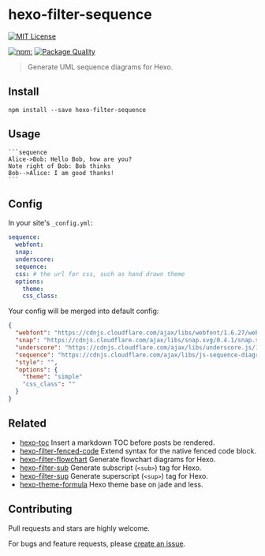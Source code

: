 # hexo-filter-sequence

[![MIT License](https://img.shields.io/badge/license-MIT_License-green.svg?style=flat-square)](https://github.com/bubkoo/hexo-filter-sequence/blob/master/LICENSE)

[![npm:](https://img.shields.io/npm/v/hexo-filter-sequence.svg?style=flat-square)](https://www.npmjs.com/packages/hexo-filter-sequence)
[![Package Quality](http://npm.packagequality.com/shield/hexo-filter-sequence.svg)](http://packagequality.com/#?package=hexo-filter-sequence)

> Generate UML sequence diagrams for Hexo.

## Install

```
npm install --save hexo-filter-sequence
```

## Usage

    ```sequence
    Alice->Bob: Hello Bob, how are you?
    Note right of Bob: Bob thinks
    Bob-->Alice: I am good thanks!
    ```

## Config
   
In your site's `_config.yml`:

```yaml
sequence:
  webfont:
  snap:        
  underscore:
  sequence:
  css: # the url for css, such as hand drawn theme 
  options: 
    theme: 
    css_class: 
```
   
Your config will be merged into default config:

```json
{
  "webfont": "https://cdnjs.cloudflare.com/ajax/libs/webfont/1.6.27/webfontloader.js",
  "snap": "https://cdnjs.cloudflare.com/ajax/libs/snap.svg/0.4.1/snap.svg-min.js",
  "underscore": "https://cdnjs.cloudflare.com/ajax/libs/underscore.js/1.8.3/underscore-min.js",
  "sequence": "https://cdnjs.cloudflare.com/ajax/libs/js-sequence-diagrams/1.0.6/sequence-diagram-min.js",
  "style": "",
  "options": {
    "theme": "simple"
    "css_class": ""
  }
}
```   

## Related

- [hexo-toc](https://github.com/bubkoo/hexo-toc) Insert a markdown TOC before posts be rendered.
- [hexo-filter-fenced-code](https://github.com/bubkoo/hexo-filter-fenced-code) Extend syntax for the native fenced code block.
- [hexo-filter-flowchart](https://github.com/bubkoo/hexo-filter-flowchart) Generate flowchart diagrams for Hexo.
- [hexo-filter-sub](https://github.com/bubkoo/hexo-filter-sub) Generate subscript (`<sub>`) tag for Hexo.
- [hexo-filter-sup](https://github.com/bubkoo/hexo-filter-sup) Generate superscript (`<sup>`) tag for Hexo.
- [hexo-theme-formula](https://github.com/bubkoo/hexo-theme-formula) Hexo theme base on jade and less. 

## Contributing

Pull requests and stars are highly welcome.

For bugs and feature requests, please [create an issue](https://github.com/bubkoo/hexo-filter-sequence/issues/new).
